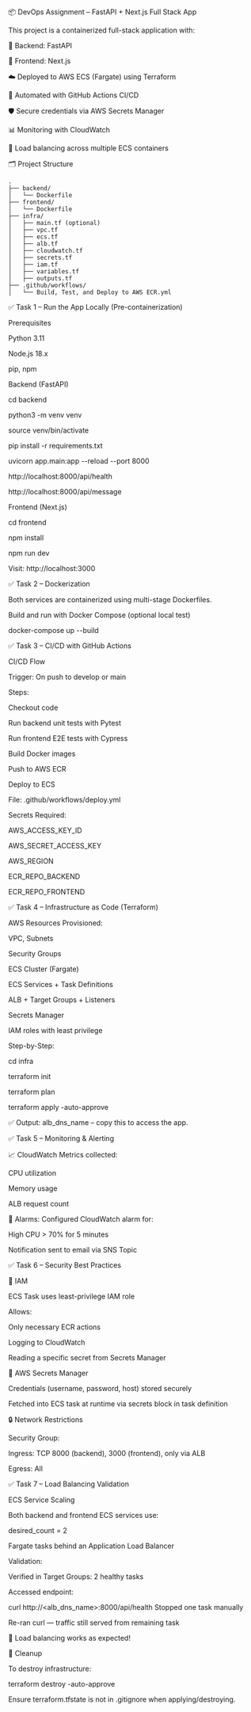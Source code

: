 
📦 DevOps Assignment – FastAPI + Next.js Full Stack App

This project is a containerized full-stack application with:

🔧 Backend: FastAPI

🎨 Frontend: Next.js

☁️ Deployed to AWS ECS (Fargate) using Terraform

🚀 Automated with GitHub Actions CI/CD

🛡️ Secure credentials via AWS Secrets Manager

📊 Monitoring with CloudWatch

🧪 Load balancing across multiple ECS containers

🗂️  Project Structure

    .
    ├── backend/                               
    │   └── Dockerfile                          
    ├── frontend/
    │   └── Dockerfile
    ├── infra/
    │   ├── main.tf (optional)
    │   ├── vpc.tf
    │   ├── ecs.tf
    │   ├── alb.tf
    │   ├── cloudwatch.tf
    │   ├── secrets.tf
    │   ├── iam.tf
    │   ├── variables.tf
    │   ├── outputs.tf
    ├── .github/workflows/
    │   └── Build, Test, and Deploy to AWS ECR.yml


✅ Task 1 – Run the App Locally (Pre-containerization)

Prerequisites

Python 3.11

Node.js 18.x

pip, npm

Backend (FastAPI)

cd backend 

python3 -m venv venv 

source venv/bin/activate

pip install -r requirements.txt

uvicorn app.main:app --reload --port 8000

http://localhost:8000/api/health

http://localhost:8000/api/message

Frontend (Next.js)

cd frontend

npm install

npm run dev

Visit: http://localhost:3000

✅ Task 2 – Dockerization

Both services are containerized using multi-stage Dockerfiles.

Build and run with Docker Compose (optional local test)

docker-compose up --build

✅ Task 3 – CI/CD with GitHub Actions

CI/CD Flow

Trigger: On push to develop or main

Steps:

Checkout code

Run backend unit tests with Pytest

Run frontend E2E tests with Cypress

Build Docker images

Push to AWS ECR

Deploy to ECS 

File: .github/workflows/deploy.yml

Secrets Required:

AWS_ACCESS_KEY_ID

AWS_SECRET_ACCESS_KEY

AWS_REGION

ECR_REPO_BACKEND

ECR_REPO_FRONTEND

✅ Task 4 – Infrastructure as Code (Terraform)

AWS Resources Provisioned:

VPC, Subnets

Security Groups

ECS Cluster (Fargate)

ECS Services + Task Definitions

ALB + Target Groups + Listeners

Secrets Manager

IAM roles with least privilege

Step-by-Step:

cd infra

terraform init

terraform plan

terraform apply -auto-approve

✅ Output: alb_dns_name – copy this to access the app.

✅ Task 5 – Monitoring & Alerting

📈 CloudWatch
Metrics collected:

CPU utilization

Memory usage

ALB request count

🔔 Alarms:
Configured CloudWatch alarm for:

High CPU > 70% for 5 minutes

Notification sent to email via SNS Topic

✅ Task 6 – Security Best Practices

🔐 IAM

ECS Task uses least-privilege IAM role

Allows:

Only necessary ECR actions

Logging to CloudWatch

Reading a specific secret from Secrets Manager

🔐 AWS Secrets Manager

Credentials (username, password, host) stored securely

Fetched into ECS task at runtime via secrets block in task definition

🔒 Network Restrictions

Security Group:

Ingress: TCP 8000 (backend), 3000 (frontend), only via ALB

Egress: All

✅ Task 7 – Load Balancing Validation

ECS Service Scaling

Both backend and frontend ECS services use:

desired_count = 2

Fargate tasks behind an Application Load Balancer

Validation:

Verified in Target Groups: 2 healthy tasks

Accessed endpoint:

curl http://<alb_dns_name>:8000/api/health
Stopped one task manually

Re-ran curl — traffic still served from remaining task

🎯 Load balancing works as expected!

📎 Cleanup

To destroy infrastructure:

terraform destroy -auto-approve

Ensure terraform.tfstate is not in .gitignore when applying/destroying.




